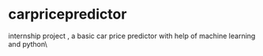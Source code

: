 # carpricepredictor
internship project , a basic car price predictor with help of machine learning and python\

